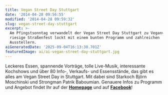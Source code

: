 ```yaml
---
title: Vegan Street Day Stuttgart
date: '2014-04-28 09:56:55'
modified: '2014-04-28 09:59:32'
slug: vegan-street-day-stuttgart
excerpt: >-
  Am Pfingstsonntag verwandelt der Vegan Street Day Stuttgart zu Veganville! Das
  riesige Straßenfest lockt mit einem bunten Programm und zahlreichen
  Ausstellern.
aiGeneratedDate: '2025-09-04T16:13:30.701Z'
featuredImage: ai/ai-vegan-street-day-stuttgart.jpg
---
```


Leckeres Essen, spannende Vorträge, tolle Live-Musik, interessante Kochshows und über 80 Info-, Verkaufs- und Essensstände, das gibt es alles am Vegan Street Day in Stuttgart. Mit dabei sind Starkoch Björn Moschinski und Strongman Patrik Baboumian. Genauere Infos zu Programm und Angebot findet Ihr auf der [**Homepage**](http://www.vegan-street-day.de/vsd/stuttgart-2014/) und auf **[Facebook](https://www.facebook.com/events/287063784776838/)**!
